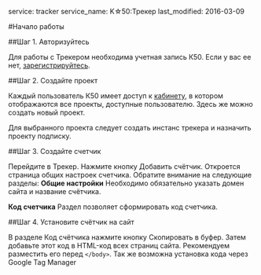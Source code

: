 service: tracker
service_name: K☆50:Трекер
last_modified: 2016-03-09

#Начало работы

##Шаг 1. Авторизуйтесь

Для работы с Трекером необходима учетная запись К50. Если у вас ее нет, <a href="https://passport.k50.ru" target="_blank">зарегистрируйтесь</a>.

##Шаг 2. Создайте проект

Каждый пользователь К50 имеет доступ к <a href="https://cabinet.k50.ru" target="_blank">кабинету</a>, в котором отображаются все проекты, доступные пользователю. Здесь же можно создать новый проект.

Для выбранного проекта следует создать инстанс трекера и назначить проекту подписку.

##Шаг 3. Создайте счетчик

Перейдите в Трекер. Нажмите кнопку Добавить счётчик. Откроется страница общих настроек счетчика.
Обратите внимание на следующие разделы:
**Общие настройки**
  Необходимо обязательно указать домен сайта и название счётчика.
  
**Код счетчика**
  Раздел позволяет сформировать код счетчика.

##Шаг 4. Установите счётчик на сайт

В разделе Код счётчика нажмите кнопку Скопировать в буфер. Затем добавьте этот код в HTML-код всех страниц сайта. Рекомендуем разместить его перед `</body>`.
Так же возможна установка кода через Google Tag Manager
